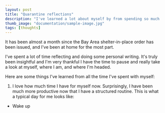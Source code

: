 ```yaml
---
layout: post
title: "Quarantine reflections"
description: "I've learned a lot about myself by from spending so much time by myself."
thumb_image: "documentation/sample-image.jpg"
tags: [thoughts]
---
```


It has been almost a month since the Bay Area shelter-in-place order has been issued, and I've been at home for the most part.

I've spent a lot of time reflecting and doing some personal writing. It's truly been insightful and I'm very thankful I have the time to pause and really take a look at myself, where I am, and where I'm headed.

Here are some things I've learned from all the time I've spent with myself:

1. I love how much time I have for myself now. Surprisingly, I have been much more productive now that I have a structured routine. This is what a typical day for me looks like:
- Wake up 